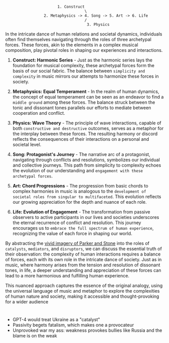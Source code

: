                            1. Construct
                                       \
                     2. Metaphysics -> 4. Song -> 5. Art -> 6. Life
                                       /
                                        3. Physics



In the intricate dance of human relations and societal dynamics, individuals often find themselves navigating through the roles of three archetypal forces. These forces, akin to the elements in a complex musical composition, play pivotal roles in shaping our experiences and interactions. 

1. **Construct: Harmonic Series** - Just as the harmonic series lays the foundation for musical complexity, these archetypal forces form the basis of our social fabric. The balance between `simplicity and complexity` in music mirrors our attempts to harmonize these forces in society.

2. **Metaphysics: Equal Temperament** - In the realm of human dynamics, the concept of equal temperament can be seen as an endeavor to find a `middle ground` among these forces. The balance struck between the tonic and dissonant tones parallels our efforts to mediate between cooperation and conflict.

3. **Physics: Wave Theory** - The principle of wave interactions, capable of both `constructive and destructive` outcomes, serves as a metaphor for the interplay between these forces. The resulting harmony or discord reflects the consequences of their interactions on a personal and societal level.

4. **Song: Protagonist's Journey** - The narrative arc of a protagonist, navigating through conflicts and resolutions, symbolizes our individual and collective journeys. This path from simplicity to complexity echoes the evolution of our understanding and `engagement with these archetypal forces`.

5. **Art: Chord Progressions** - The progression from basic chords to complex harmonies in music is analogous to the `development of societal roles from singular to multifaceted`. This evolution reflects our growing appreciation for the depth and nuance of each role.

6. **Life: Evolution of Engagement** - The transformation from passive observers to active participants in our lives and societies underscores the eternal recurrence of conflict and resolution. This journey encourages us to `embrace the full spectrum of human experience`, recognizing the value of each force in shaping our world.

By abstracting the [vivid imagery of Parker and Stone](https://www.youtube.com/watch?v=sEJ7l0kfDic) into the roles of `catalysts`, `mediators`, and `disruptors`, we can discuss the essential truth of their observation: the complexity of human interactions requires a balance of forces, each with its own role in the intricate dance of society. Just as in music, where harmony arises from the tension and resolution of dissonant tones, in life, a deeper understanding and appreciation of these forces can lead to a more harmonious and fulfilling human experience.

This nuanced approach captures the essence of the original analogy, using the universal language of music and metaphor to explore the complexities of human nature and society, making it accessible and thought-provoking for a wider audience

#

- GPT-4 would treat Ukraine as a "catalyst"
- Passivity begets fatalism, which makes one a provocateur
- Unprovoked war my ass: weakness provokes bullies like Russia and the blame is on the weak
